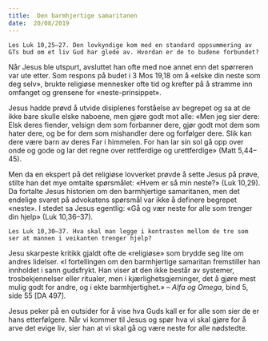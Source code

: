 ```yaml
---
title:  Den barmhjertige samaritanen
date:  20/08/2019
---
```


`Les Luk 10,25–27. Den lovkyndige kom med en standard oppsummering av GTs bud om et liv Gud har glede av. Hvordan er de to budene forbundet?`

Når Jesus ble utspurt, avsluttet han ofte med noe annet enn det spørreren var ute etter. Som respons på budet i 3 Mos 19,18 om å «elske din neste som deg selv», brukte religiøse mennesker ofte tid og krefter på å stramme inn omfanget og grensene for «neste-prinsippet».

Jesus hadde prøvd å utvide disiplenes forståelse av begrepet og sa at de ikke bare skulle elske naboene, men gjøre godt mot alle: «Men jeg sier dere: Elsk deres fiender, velsign dem som forbanner dere, gjør godt mot dem som hater dere, og be for dem som mishandler dere og forfølger dere. Slik kan dere være barn av deres Far i himmelen. For han lar sin sol gå opp over onde og gode og lar det regne over rettferdige og urettferdige» (Matt 5,44–45).

Men da en ekspert på det religiøse lovverket prøvde å sette Jesus på prøve, stilte han det mye omtalte spørsmålet: «Hvem er så min neste?» (Luk 10,29). Da fortalte Jesus historien om den barmhjertige samaritanen, men det endelige svaret på advokatens spørsmål var ikke å definere begrepet «neste». I stedet sa Jesus egentlig: «Gå og vær neste for alle som trenger din hjelp» (Luk 10,36–37).

`Les Luk 10,30–37. Hva skal man legge i kontrasten mellom de tre som ser at mannen i veikanten trenger hjelp?`

Jesu skarpeste kritikk gjaldt ofte de «religiøse» som brydde seg lite om andres lidelser. «I fortellingen om den barmhjertige samaritan fremstiller han innholdet i sann gudsfrykt. Han viser at den ikke består av systemer, trosbekjennelser eller ritualer, men i kjærlighetsgjerninger, det å gjøre mest mulig godt for andre, og i ekte barmhjertighet.» – _Alfa og Omega_, bind 5, side 55 [DA 497].

Jesus peker på en outsider for å vise hva Guds kall er for alle som sier de er hans etterfølgere. Når vi kommer til Jesus og spør hva vi skal gjøre for å arve det evige liv, sier han at vi skal gå og være neste for alle nødstedte.